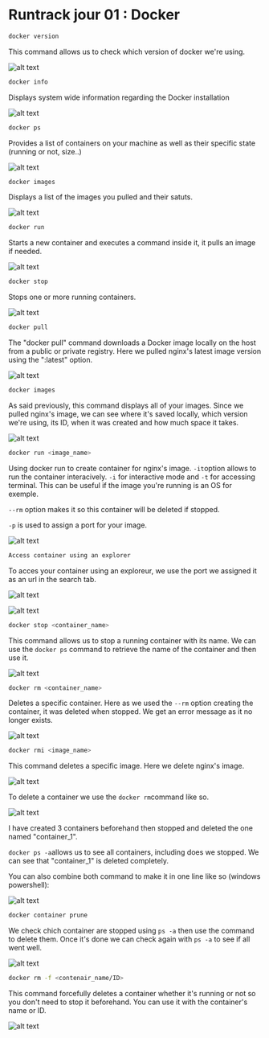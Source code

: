 # Runtrack jour 01 : Docker

```sh
docker version
```
This command allows us to check which version of docker we're using.


![alt text](<images_docker/docker_version.png>)


```sh
docker info
```
Displays system wide information regarding the Docker installation 

![alt text](<images_docker/docker_info.png>)

```sh
docker ps
```
Provides a list of containers on your machine as well as their specific state (running or not, size..)

![alt text](<images_docker/docker_ps.png>)

```sh
docker images
```
Displays a list of the images you pulled and their satuts.

![alt text](<images_docker/docker_images.png>)

```sh
docker run
```

Starts a new container and executes a command inside it, it pulls an image if needed. 

![alt text](<images_docker/docker_run.png>)

```sh
docker stop
```
Stops one or more running containers.

![alt text](<images_docker/docker_stop.png>)

```sh
docker pull
```
The "docker pull" command downloads a Docker image locally on the host from a public or private registry. Here we pulled nginx's latest image version using the ":latest" option.

![alt text](<images_docker/docker_pull.png>)

```sh
docker images
```
As said previously, this command displays all of your images. Since we pulled nginx's image, we can see where it's saved locally, which version we're using, its ID, when it was created and how much space it takes. 

![alt text](<images_docker/docker_images_exemple.png>)

```sh
docker run <image_name>
```

Using docker run to create container for nginx's image. `-it`option allows to run the container interacively. `-i` for interactive mode and `-t` for accessing terminal. This can be useful if the image you're running is an OS for exemple.

  ```--rm``` option makes it so this container will be deleted if stopped. 

  `-p` is used to assign a port for your image.

![alt text](<images_docker/docker_run_exemple.png>)

```sh
Access container using an explorer
``` 
To acces your container using an exploreur, we use the port we assigned it as an url in the search tab.

![alt text](<images_docker/docker_explorer_url.png>)

![alt text](<images_docker/nginx_explorer.png>)

```sh
docker stop <container_name>
```
This command allows us to stop a running container with its name. We can use the `docker ps` command to retrieve the name of the container and then use it.

![alt text](<images_docker/docker_stop_exemple.png>)

```sh
docker rm <container_name>
```

Deletes a specific container. Here as we used the `--rm` option creating the container, it was deleted when stopped. We get an error message as it no longer exists.

![alt text](images_docker/docker_rm.png)

```sh
docker rmi <image_name>
```

This command deletes a specific image. Here we delete nginx's image.

![alt text](images_docker/docker_rmi.png)



To delete a container we use the `docker rm`command like so.

![alt text](images_docker/docker_stop_then_rm.png)

I have created 3 containers beforehand then stopped and deleted the one named "container_1".

`docker ps -a`allows us to see all containers, including does we stopped. We can see that "container_1" is deleted completely. 

You can also combine both command to make it in one line like so (windows powershell):

![alt text](images_docker/docker_stop_and_rm.png)


```sh
docker container prune
```

We check chich container are stopped using `ps -a` then use the command to delete them.
Once it's done we can check again with `ps -a` to see if all went well.

![alt text](images_docker/docker_container_prune.png)

```sh
docker rm -f <contenair_name/ID>
```

This command forcefully deletes a container whether it's running or not so you don't need to stop it beforehand. You can use it with the container's name or ID.

![alt text](images_docker/docker_rm_f.png)

